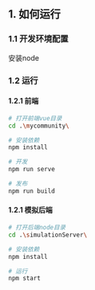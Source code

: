 
## 1. 如何运行


### 1.1 开发环境配置

安装node

### 1.2 运行

#### 1.2.1 前端
```sh
# 打开前端vue目录
cd .\mycommunity\

# 安装依赖
npm install

# 开发
npm run serve

# 发布
npm run build
```

#### 1.2.1 模拟后端

```sh
# 打开后端node目录
cd .\simulationServer\

# 安装依赖
npm install

# 运行
npm start
```